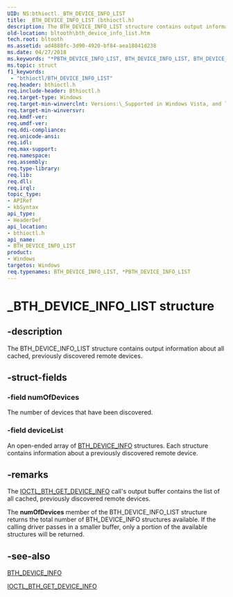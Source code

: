 ```yaml
---
UID: NS:bthioctl._BTH_DEVICE_INFO_LIST
title: _BTH_DEVICE_INFO_LIST (bthioctl.h)
description: The BTH_DEVICE_INFO_LIST structure contains output information about all cached, previously discovered remote devices.
old-location: bltooth\bth_device_info_list.htm
tech.root: bltooth
ms.assetid: ad4888fc-3d90-4920-bf84-aea18841d238
ms.date: 04/27/2018
ms.keywords: "*PBTH_DEVICE_INFO_LIST, BTH_DEVICE_INFO_LIST, BTH_DEVICE_INFO_LIST structure [Bluetooth Devices], PBTH_DEVICE_INFO_LIST, PBTH_DEVICE_INFO_LIST structure pointer [Bluetooth Devices], _BTH_DEVICE_INFO_LIST, bltooth.bth_device_info_list, bth_structs_230962ed-c458-4c9e-a317-e2508b07c059.xml, bthioctl/BTH_DEVICE_INFO_LIST, bthioctl/PBTH_DEVICE_INFO_LIST"
ms.topic: struct
f1_keywords:
 - "bthioctl/BTH_DEVICE_INFO_LIST"
req.header: bthioctl.h
req.include-header: Bthioctl.h
req.target-type: Windows
req.target-min-winverclnt: Versions:\_Supported in Windows Vista, and later.
req.target-min-winversvr: 
req.kmdf-ver: 
req.umdf-ver: 
req.ddi-compliance: 
req.unicode-ansi: 
req.idl: 
req.max-support: 
req.namespace: 
req.assembly: 
req.type-library: 
req.lib: 
req.dll: 
req.irql: 
topic_type:
- APIRef
- kbSyntax
api_type:
- HeaderDef
api_location:
- bthioctl.h
api_name:
- BTH_DEVICE_INFO_LIST
product:
- Windows
targetos: Windows
req.typenames: BTH_DEVICE_INFO_LIST, *PBTH_DEVICE_INFO_LIST
---
```


# _BTH_DEVICE_INFO_LIST structure


## -description


The BTH_DEVICE_INFO_LIST structure contains output information about all cached, previously
  discovered remote devices.


## -struct-fields




### -field numOfDevices

The number of devices that have been discovered.


### -field deviceList

An open-ended array of 
     <a href="https://go.microsoft.com/fwlink/p/?linkid=50713">BTH_DEVICE_INFO</a> structures. Each
     structure contains information about a previously discovered remote device.


## -remarks



The 
    <a href="https://docs.microsoft.com/windows-hardware/drivers/ddi/bthioctl/ni-bthioctl-ioctl_bth_get_device_info">IOCTL_BTH_GET_DEVICE_INFO</a> call's
    output buffer contains the list of all cached, previously discovered remote devices.

The 
    <b>numOfDevices</b> member of the BTH_DEVICE_INFO_LIST structure returns the total number of
    BTH_DEVICE_INFO structures available. If the calling driver passes in a smaller buffer, only a portion of
    the available structures will be returned.




## -see-also




<a href="https://go.microsoft.com/fwlink/p/?linkid=50713">BTH_DEVICE_INFO</a>



<a href="https://docs.microsoft.com/windows-hardware/drivers/ddi/bthioctl/ni-bthioctl-ioctl_bth_get_device_info">IOCTL_BTH_GET_DEVICE_INFO</a>
 

 

